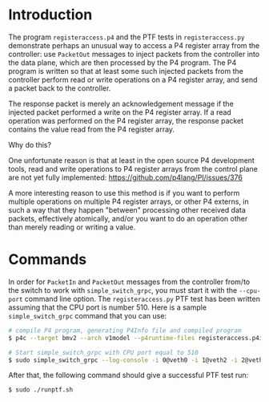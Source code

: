 # Introduction

The program `registeraccess.p4` and the PTF tests in
`registeraccess.py` demonstrate perhaps an unusual way to access a P4
register array from the controller: use `PacketOut` messages to inject
packets from the controller into the data plane, which are then
processed by the P4 program.  The P4 program is written so that at
least some such injected packets from the controller perform read or
write operations on a P4 register array, and send a packet back to the
controller.

The response packet is merely an acknowledgement message if the
injected packet performed a write on the P4 register array.  If a read
operation was performed on the P4 register array, the response packet
contains the value read from the P4 register array.

Why do this?

One unfortunate reason is that at least in the open source P4
development tools, read and write operations to P4 register arrays
from the control plane are not yet fully implemented:
https://github.com/p4lang/PI/issues/376

A more interesting reason to use this method is if you want to perform
multiple operations on multiple P4 register arrays, or other P4
externs, in such a way that they happen "between" processing other
received data packets, effectively atomically, and/or you want to do
an operation other than merely reading or writing a value.


# Commands

In order for `PacketIn` and `PacketOut` messages from the controller
from/to the switch to work with `simple_switch_grpc`, you must start
it with the `--cpu-port` command line option.  The `registeraccess.py`
PTF test has been written assuming that the CPU port is number 510.
Here is a sample `simple_switch_grpc` command that you can use:

```bash
# compile P4 program, generating P4Info file and compiled program
$ p4c --target bmv2 --arch v1model --p4runtime-files registeraccess.p4info.txt registeraccess.p4

# Start simple_switch_grpc with CPU port equal to 510
$ sudo simple_switch_grpc --log-console -i 0@veth0 -i 1@veth2 -i 2@veth4 -i 3@veth6 -i 4@veth8 -i 5@veth10 -i 6@veth12 -i 7@veth14 --no-p4 --dump-packet-data 10000 -- --cpu-port 510
```

After that, the following command should give a successful PTF test run:

```bash
$ sudo ./runptf.sh
```
